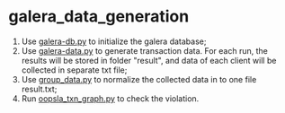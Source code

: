 # galera_data_generation
1. Use [galera-db.py](./galera-db.py) to initialize the galera database;
2. Use [galera-data.py](./galera-data.py) to generate transaction data. For each run, the results will be stored in folder "result", and data of each client will be collected in separate txt file;
3. Use [group_data.py](./group_data.py) to normalize the collected data in to one file result.txt;
4. Run [oopsla_txn_graph.py](./oopsla_txn_graph.py) to check the violation.
